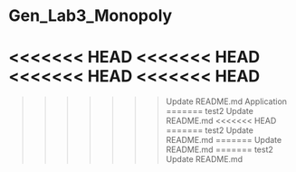 # Gen_Lab3_Monopoly

<<<<<<< HEAD
<<<<<<< HEAD
<<<<<<< HEAD
<<<<<<< HEAD
=======
>>>>>>> Update README.md
Application
=======
test2
>>>>>>> Update README.md
<<<<<<< HEAD
=======
test2
>>>>>>> Update README.md
=======
>>>>>>> Update README.md
=======
test2
>>>>>>> Update README.md
